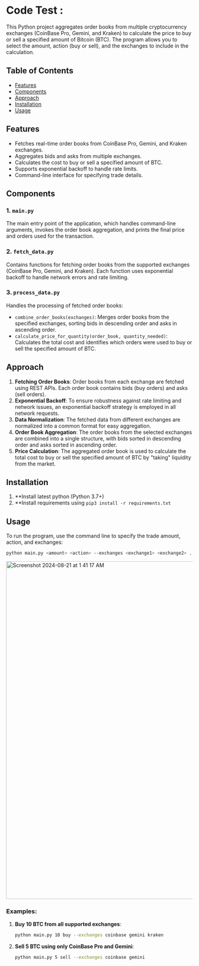 # Code Test : 

This Python project aggregates order books from multiple cryptocurrency exchanges (CoinBase Pro, Gemini, and Kraken) to calculate the price to buy or sell a specified amount of Bitcoin (BTC). The program allows you to select the amount, action (buy or sell), and the exchanges to include in the calculation.

## Table of Contents

- [Features](#features)
- [Components](#components)
- [Approach](#approach)
- [Installation](#installation)
- [Usage](#usage)

## Features

- Fetches real-time order books from CoinBase Pro, Gemini, and Kraken exchanges.
- Aggregates bids and asks from multiple exchanges.
- Calculates the cost to buy or sell a specified amount of BTC.
- Supports exponential backoff to handle rate limits.
- Command-line interface for specifying trade details.

## Components

### 1. `main.py`
The main entry point of the application, which handles command-line arguments, invokes the order book aggregation, and prints the final price and orders used for the transaction.

### 2. `fetch_data.py`
Contains functions for fetching order books from the supported exchanges (CoinBase Pro, Gemini, and Kraken). Each function uses exponential backoff to handle network errors and rate limiting.

### 3. `process_data.py`
Handles the processing of fetched order books:
- `combine_order_books(exchanges)`: Merges order books from the specified exchanges, sorting bids in descending order and asks in ascending order.
- `calculate_price_for_quantity(order_book, quantity_needed)`: Calculates the total cost and identifies which orders were used to buy or sell the specified amount of BTC.

## Approach

1. **Fetching Order Books**: Order books from each exchange are fetched using REST APIs. Each order book contains bids (buy orders) and asks (sell orders).
2. **Exponential Backoff**: To ensure robustness against rate limiting and network issues, an exponential backoff strategy is employed in all network requests.
3. **Data Normalization**: The fetched data from different exchanges are normalized into a common format for easy aggregation.
4. **Order Book Aggregation**: The order books from the selected exchanges are combined into a single structure, with bids sorted in descending order and asks sorted in ascending order.
5. **Price Calculation**: The aggregated order book is used to calculate the total cost to buy or sell the specified amount of BTC by "taking" liquidity from the market.

## Installation

1. **Install latest python (Python 3.7+)
2. **Install requirements using `pip3 install -r requirements.txt`

## Usage

To run the program, use the command line to specify the trade amount, action, and exchanges:

```bash
python main.py <amount> <action> --exchanges <exchange1> <exchange2> ...
```

<img width="909" alt="Screenshot 2024-08-21 at 1 41 17 AM" src="https://github.com/user-attachments/assets/2f3740ae-cb92-4231-a903-f5447564d770">

### Examples:

1. **Buy 10 BTC from all supported exchanges**:
    ```bash
    python main.py 10 buy --exchanges coinbase gemini kraken
    ```

2. **Sell 5 BTC using only CoinBase Pro and Gemini**:
    ```bash
    python main.py 5 sell --exchanges coinbase gemini
    ```

